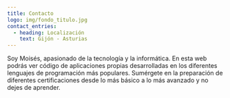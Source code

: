 ```yaml
---
title: Contacto
logo: img/fondo_titulo.jpg
contact_entries:
  - heading: Localización
    text: Gijón - Asturias
---
```

S﻿oy Moisés, apasionado de la tecnología y la informática. En esta web podrás ver código de aplicaciones propias desarrolladas en los diferentes lenguajes de programación más populares. Sumérgete en la preparación de diferentes certificaciones desde lo más básico a lo más avanzado y no dejes de aprender.